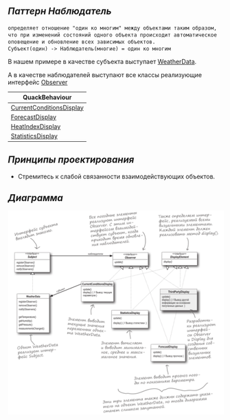 ## **_Паттерн Наблюдатель_**

```text
определяет отношение "один ко многим" между объектами таким образом, 
что при изменений состояний одного объекта происходит автоматическое
оповещение и обновление всех зависимых объектов.
Субъект(один) -> Наблюдатель(многие) = один ко многим
```

В нашем примере в качестве субъекта выступает [WeatherData](WeatherData.kt).

А в качестве наблюдателей выступают все классы реализующие интерфейс [Observer](observers/Observer.kt)

| QuackBehaviour                                                    |
|-------------------------------------------------------------------|
| [CurrentConditionsDisplay](observers/CurrentConditionsDisplay.kt) |
| [ForecastDisplay](observers/ForecastDisplay.kt)                   |                
| [HeatIndexDisplay](observers/HeatIndexDisplay.kt)                 |                             
| [StatisticsDisplay](observers/StatisticsDisplay.kt)               |                             

## **_Принципы проектирования_**

* Стремитесь к слабой связанности взаимодействующих объектов.

## **_Диаграмма_**

![](observer.png)